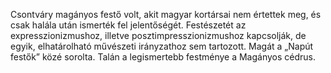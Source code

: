 Csontváry magányos festő volt, akit magyar kortársai nem értettek meg, és csak halála után ismerték fel jelentőségét.
Festészetét az expresszionizmushoz, illetve posztimpresszionizmushoz kapcsolják, de egyik, elhatárolható művészeti irányzathoz sem tartozott. Magát a „Napút festők” közé sorolta. Talán a legismertebb festménye a Magányos cédrus.